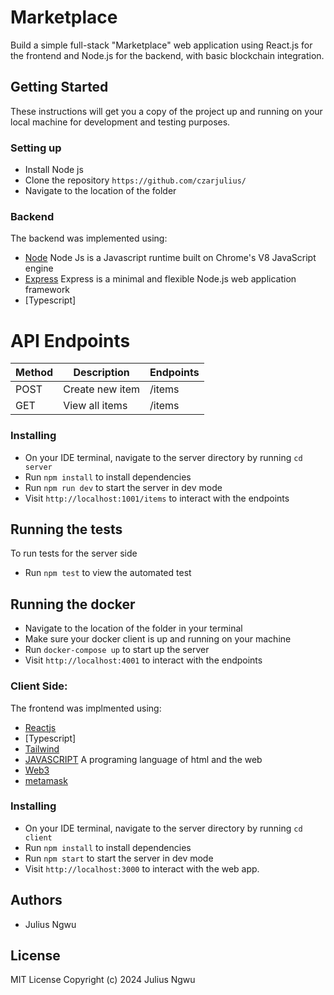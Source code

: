 # Marketplace

Build a simple full-stack "Marketplace" web application using React.js for the frontend and Node.js for the backend, with basic blockchain integration.

## Getting Started

These instructions will get you a copy of the project up and running on your local machine for development and testing purposes.

### Setting up

- Install Node js
- Clone the repository `https://github.com/czarjulius/`
- Navigate to the location of the folder

### Backend

The backend was implemented using:

- [Node](https://nodejs.org/en/) Node Js is a Javascript runtime built on Chrome's V8 JavaScript engine
- [Express](https://expressjs.com/) Express is a minimal and flexible Node.js web application framework
- [Typescript]

# API Endpoints

| Method | Description     | Endpoints |
| ------ | --------------- | --------- |
| POST   | Create new item | /items    |
| GET    | View all items  | /items    |

### Installing

- On your IDE terminal, navigate to the server directory by running `cd server`
- Run `npm install` to install dependencies
- Run `npm run dev` to start the server in dev mode
- Visit `http://localhost:1001/items` to interact with the endpoints

## Running the tests

To run tests for the server side

- Run `npm test` to view the automated test

## Running the docker

- Navigate to the location of the folder in your terminal
- Make sure your docker client is up and running on your machine
- Run `docker-compose up` to start up the server
- Visit `http://localhost:4001` to interact with the endpoints

### Client Side:

The frontend was implmented using:

- [Reactjs](https://legacy.reactjs.org/)
- [Typescript]
- [Tailwind](https://tailwindcss.com/)
- [JAVASCRIPT](https://www.javascript.com/) A programing language of html and the web
- [Web3]()
- [metamask](https://metamask.io/)

### Installing

- On your IDE terminal, navigate to the server directory by running `cd client`
- Run `npm install` to install dependencies
- Run `npm start` to start the server in dev mode
- Visit `http://localhost:3000` to interact with the web app.

## Authors

- Julius Ngwu

## License

MIT License
Copyright (c) 2024 Julius Ngwu
